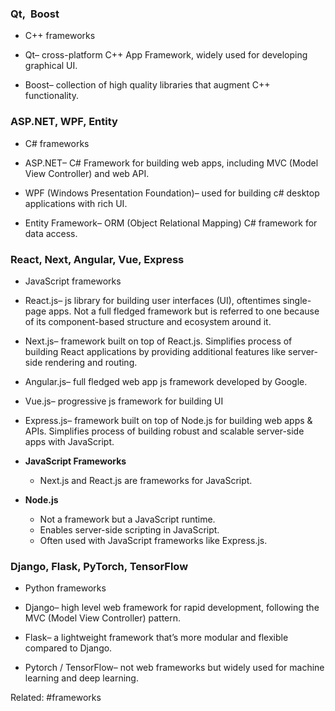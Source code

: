 ### Qt,  Boost

- C++ frameworks
    
- Qt– cross-platform C++ App Framework, widely used for developing graphical UI.
    
- Boost– collection of high quality libraries that augment C++ functionality.
    
### ASP.NET, WPF, Entity

- C# frameworks 
    
- ASP.NET– C# Framework for building web apps, including MVC (Model View Controller) and web API.
    
- WPF (Windows Presentation Foundation)– used for building c# desktop applications with rich UI.
    
- Entity Framework– ORM (Object Relational Mapping) C# framework for data access.
    

### React, Next, Angular, Vue, Express

- JavaScript frameworks 
    
- React.js– js library for building user interfaces (UI), oftentimes single-page apps. Not a full fledged framework but is referred to one because of its component-based structure and ecosystem around it.
    
- Next.js– framework built on top of React.js. Simplifies process of building React applications by providing additional features like server-side rendering and routing.
    
- Angular.js– full fledged web app js framework developed by Google.
    
- Vue.js– progressive js framework for building UI
    
- Express.js– framework built on top of Node.js for building web apps & APIs. Simplifies process of building robust and scalable server-side apps with JavaScript.

- **JavaScript Frameworks**
    
    - Next.js and React.js are frameworks for JavaScript.
- **Node.js**
    
    - Not a framework but a JavaScript runtime.
    - Enables server-side scripting in JavaScript.
    - Often used with JavaScript frameworks like Express.js.
    

### Django, Flask, PyTorch, TensorFlow

- Python frameworks
    
- Django– high level web framework for rapid development, following the MVC (Model View Controller) pattern.
    
- Flask– a lightweight framework that’s more modular and flexible compared to Django.

- Pytorch / TensorFlow– not web frameworks but widely used for machine learning and deep learning.




Related: #frameworks 